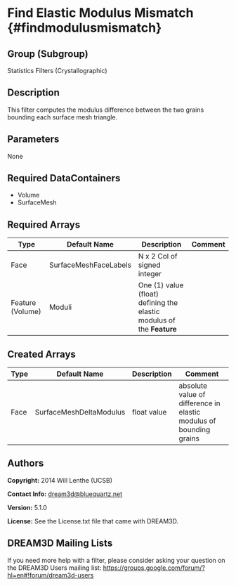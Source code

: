 Find Elastic Modulus Mismatch {#findmodulusmismatch}
==========

## Group (Subgroup) ##
Statistics Filters (Crystallographic)

## Description ##
This filter computes the modulus difference between the two grains bounding each surface mesh triangle.

## Parameters ##
None

## Required DataContainers ##
+ Volume
+ SurfaceMesh


## Required Arrays ##

| Type | Default Name | Description | Comment |
|------|--------------|-------------|---------|
| Face | SurfaceMeshFaceLabels | N x 2 Col of signed integer |  |
| Feature (Volume) | Moduli | One (1) value (float) defining the elastic modulus of the **Feature** | | 


## Created Arrays ##

| Type | Default Name | Description | Comment |
|------|--------------|-------------|---------|
| Face | SurfaceMeshDeltaModulus | float value | absolute value of difference in elastic modulus of bounding grains |

## Authors ##

**Copyright:** 2014 Will Lenthe (UCSB)

**Contact Info:** dream3d@bluequartz.net

**Version:** 5.1.0

**License:**  See the License.txt file that came with DREAM3D.


## DREAM3D Mailing Lists ##

If you need more help with a filter, please consider asking your question on the DREAM3D Users mailing list:
https://groups.google.com/forum/?hl=en#!forum/dream3d-users


